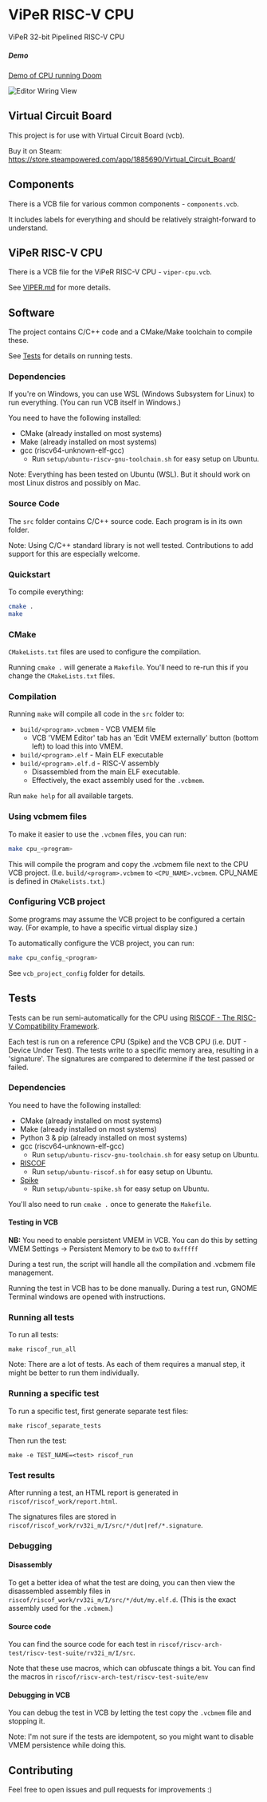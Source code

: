 # ViPeR RISC-V CPU

ViPeR 32-bit Pipelined RISC-V CPU

##### Demo

[Demo of CPU running Doom](https://github.com/user-attachments/assets/df3860e0-d931-43ab-8c04-e675d699a8ad)

![Editor Wiring View](media/viper/viper-editor-wires.png)

## Virtual Circuit Board

This project is for use with Virtual Circuit Board (vcb).

Buy it on Steam: https://store.steampowered.com/app/1885690/Virtual_Circuit_Board/

## Components

There is a VCB file for various common components - `components.vcb`.

It includes labels for everything and should be relatively straight-forward to understand.

## ViPeR RISC-V CPU

There is a VCB file for the ViPeR RISC-V CPU - `viper-cpu.vcb`.

See [VIPER.md](VIPER.md) for more details.

## Software

The project contains C/C++ code and a CMake/Make toolchain to compile these.

See [Tests](#tests) for details on running tests.

### Dependencies

If you're on Windows, you can use WSL (Windows Subsystem for Linux) to run everything.
(You can run VCB itself in Windows.)

You need to have the following installed:

* CMake (already installed on most systems)
* Make (already installed on most systems)
* gcc (riscv64-unknown-elf-gcc)
    * Run `setup/ubuntu-riscv-gnu-toolchain.sh` for easy setup on Ubuntu.

Note: Everything has been tested on Ubuntu (WSL).
But it should work on most Linux distros and possibly on Mac.

### Source Code

The `src` folder contains C/C++ source code.
Each program is in its own folder.

Note: Using C/C++ standard library is not well tested.
Contributions to add support for this are especially welcome.

### Quickstart

To compile everything:

```bash
cmake .
make
```

### CMake

`CMakeLists.txt` files are used to configure the compilation.

Running `cmake .` will generate a `Makefile`.
You'll need to re-run this if you change the `CMakeLists.txt` files.

### Compilation

Running `make` will compile all code in the `src` folder to:

* `build/<program>.vcbmem` - VCB VMEM file
    * VCB 'VMEM Editor' tab has an 'Edit VMEM externally' button (bottom left) to load this into VMEM.
* `build/<program>.elf` - Main ELF executable
* `build/<program>.elf.d` - RISC-V assembly
    * Disassembled from the main ELF executable.
    * Effectively, the exact assembly used for the `.vcbmem`.

Run `make help` for all available targets.

### Using vcbmem files

To make it easier to use the `.vcbmem` files, you can run:

```bash
make cpu_<program>
```

This will compile the program and copy the .vcbmem file next to the CPU VCB project.
(I.e. `build/<program>.vcbmem` to `<CPU_NAME>.vcbmem`. CPU_NAME is defined in `CMakelists.txt`.)

### Configuring VCB project

Some programs may assume the VCB project to be configured a certain way.
(For example, to have a specific virtual display size.)

To automatically configure the VCB project, you can run:

```bash
make cpu_config_<program>
```

See `vcb_project_config` folder for details.

## Tests

Tests can be run semi-automatically for the CPU
using [RISCOF - The RISC-V Compatibility Framework](https://riscof.readthedocs.io/en/stable/intro.html).

Each test is run on a reference CPU (Spike) and the VCB CPU (i.e. DUT - Device Under Test).
The tests write to a specific memory area, resulting in a 'signature'.
The signatures are compared to determine if the test passed or failed.

### Dependencies

You need to have the following installed:

* CMake (already installed on most systems)
* Make (already installed on most systems)
* Python 3 & pip (already installed on most systems)
* gcc (riscv64-unknown-elf-gcc)
    * Run `setup/ubuntu-riscv-gnu-toolchain.sh` for easy setup on Ubuntu.
* [RISCOF](https://riscof.readthedocs.io/en/stable/installation.html#install-riscof)
    * Run `setup/ubuntu-riscof.sh` for easy setup on Ubuntu.
* [Spike](https://github.com/riscv-software-src/riscv-isa-sim#build-steps)
    * Run `setup/ubuntu-spike.sh` for easy setup on Ubuntu.

You'll also need to run `cmake .` once to generate the `Makefile`.

#### Testing in VCB

**NB:** You need to enable persistent VMEM in VCB.
You can do this by setting VMEM Settings -> Persistent Memory to be `0x0` to `0xfffff`

During a test run, the script will handle all the compilation and .vcbmem file management.

Running the test in VCB has to be done manually.
During a test run, GNOME Terminal windows are opened with instructions.

### Running all tests

To run all tests:

```
make riscof_run_all
```

Note: There are a lot of tests.
As each of them requires a manual step, it might be better to run them individually.

### Running a specific test

To run a specific test, first generate separate test files:

```
make riscof_separate_tests
```

Then run the test:

```
make -e TEST_NAME=<test> riscof_run
```

### Test results

After running a test, an HTML report is generated in `riscof/riscof_work/report.html`.

The signatures files are stored in `riscof/riscof_work/rv32i_m/I/src/*/dut|ref/*.signature`.

### Debugging

#### Disassembly

To get a better idea of what the test are doing, you can then view the disassembled assembly files
in `riscof/riscof_work/rv32i_m/I/src/*/dut/my.elf.d`.
(This is the exact assembly used for the `.vcbmem`.)

#### Source code

You can find the source code for each test in `riscof/riscv-arch-test/riscv-test-suite/rv32i_m/I/src`.

Note that these use macros, which can obfuscate things a bit.
You can find the macros in `riscof/riscv-arch-test/riscv-test-suite/env`

#### Debugging in VCB

You can debug the test in VCB by letting the test copy the `.vcbmem` file and stopping it.

Note: I'm not sure if the tests are idempotent, so you might want to disable VMEM persistence while doing this.

## Contributing

Feel free to open issues and pull requests for improvements :)
